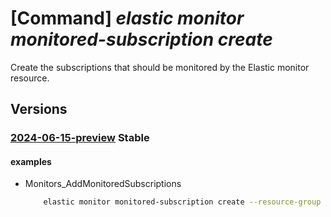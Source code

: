 # [Command] _elastic monitor monitored-subscription create_

Create the subscriptions that should be monitored by the Elastic monitor resource.

## Versions

### [2024-06-15-preview](/Resources/mgmt-plane/L3N1YnNjcmlwdGlvbnMve30vcmVzb3VyY2Vncm91cHMve30vcHJvdmlkZXJzL21pY3Jvc29mdC5lbGFzdGljL21vbml0b3JzL3t9L21vbml0b3JlZHN1YnNjcmlwdGlvbnMve30=/2024-06-15-preview.xml) **Stable**

<!-- mgmt-plane /subscriptions/{}/resourcegroups/{}/providers/microsoft.elastic/monitors/{}/monitoredsubscriptions/{} 2024-06-15-preview -->

#### examples

- Monitors_AddMonitoredSubscriptions
    ```bash
        elastic monitor monitored-subscription create --resource-group myResourceGroup --monitor-name myMonitor --configuration-name default
    ```
